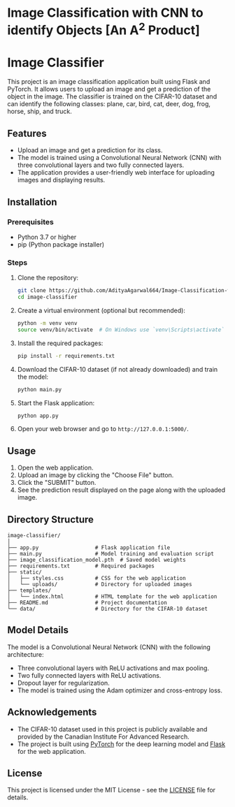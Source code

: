# Image Classification with CNN to identify Objects [An A<sup>2</sup> Product]
# Image Classifier

This project is an image classification application built using Flask and PyTorch. It allows users to upload an image and get a prediction of the object in the image. The classifier is trained on the CIFAR-10 dataset and can identify the following classes: plane, car, bird, cat, deer, dog, frog, horse, ship, and truck.

## Features

- Upload an image and get a prediction for its class.
- The model is trained using a Convolutional Neural Network (CNN) with three convolutional layers and two fully connected layers.
- The application provides a user-friendly web interface for uploading images and displaying results.

## Installation

### Prerequisites

- Python 3.7 or higher
- pip (Python package installer)

### Steps

1. Clone the repository:

    ```sh
    git clone https://github.com/AdityaAgarwal664/Image-Classification-with-CNN-and-Neural-Network.git
    cd image-classifier
    ```

2. Create a virtual environment (optional but recommended):

    ```sh
    python -m venv venv
    source venv/bin/activate  # On Windows use `venv\Scripts\activate`
    ```

3. Install the required packages:

    ```sh
    pip install -r requirements.txt
    ```

4. Download the CIFAR-10 dataset (if not already downloaded) and train the model:

    ```sh
    python main.py
    ```

5. Start the Flask application:

    ```sh
    python app.py
    ```

6. Open your web browser and go to `http://127.0.0.1:5000/`.

## Usage

1. Open the web application.
2. Upload an image by clicking the "Choose File" button.
3. Click the "SUBMIT" button.
4. See the prediction result displayed on the page along with the uploaded image.

## Directory Structure

```
image-classifier/
│
├── app.py                  # Flask application file
├── main.py                 # Model training and evaluation script
├── image_classification_model.pth  # Saved model weights
├── requirements.txt        # Required packages
├── static/
│   ├── styles.css          # CSS for the web application
│   └── uploads/            # Directory for uploaded images
├── templates/
│   └── index.html          # HTML template for the web application
├── README.md               # Project documentation
└── data/                   # Directory for the CIFAR-10 dataset
```

## Model Details

The model is a Convolutional Neural Network (CNN) with the following architecture:

- Three convolutional layers with ReLU activations and max pooling.
- Two fully connected layers with ReLU activations.
- Dropout layer for regularization.
- The model is trained using the Adam optimizer and cross-entropy loss.

## Acknowledgements

- The CIFAR-10 dataset used in this project is publicly available and provided by the Canadian Institute For Advanced Research.
- The project is built using [PyTorch](https://pytorch.org/) for the deep learning model and [Flask](https://flask.palletsprojects.com/en/2.0.x/) for the web application.

## License

This project is licensed under the MIT License - see the [LICENSE](LICENSE) file for details.

